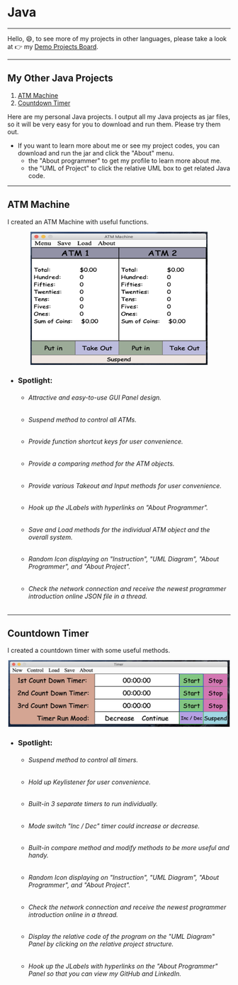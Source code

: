 <!--
 * @Author: Runquan Ye
 * @Date: 2025-03-01 23:01:34
 * @Description: file content
-->
# Java
---
Hello, 😄, to see more of my projects in other languages, please take a look at 👉 my [Demo Projects Board](https://github.com/RunquanYe/DemoProjects).

---
## My Other Java Projects
1. [ATM Machine](#atm-machine)
2. [Countdown Timer](#countdown-timer) 

Here are my personal Java projects. I output all my Java projects as jar files, so it will be very easy for you to download and run them. Please try them out. 

+ If you want to learn more about me or see my project codes, you can download and run the jar and click the "About" menu.
  - the "About programmer" to get my profile to learn more about me. 
  - the "UML of Project" to click the relative UML box to get related Java code. 

---


## ATM Machine
I created an ATM Machine with useful functions.

<p align="center"><img width="400" height="300" src="https://github.com/RunquanYe/Java/blob/master/img/ATM_Machine.PNG"/></p>

+ ### Spotlight:
    - ###### Attractive and easy-to-use GUI Panel design.
    - ###### Suspend method to control all ATMs.
    - ###### Provide function shortcut keys for user convenience.
    - ###### Provide a comparing method for the ATM objects.	
    - ###### Provide various Takeout and Input methods for user convenience.       
    - ###### Hook up the JLabels with hyperlinks on "About Programmer".
    - ###### Save and Load methods for the individual ATM object and the overall system.
    - ###### Random Icon displaying on "Instruction", "UML Diagram", "About Programmer", and "About Project".
    - ###### Check the network connection and receive the newest programmer introduction online JSON file in a thread.
---

## Countdown Timer
I created a countdown timer with some useful methods.

<p align="center"><img width="500" height="150" src="https://github.com/RunquanYe/Java/blob/master/img/Timer_01.PNG"/></p>

+ ### Spotlight:
    - ###### Suspend method to control all timers.
    - ###### Hold up Keylistener for user convenience.
    - ###### Built-in 3 separate timers to run individually.
    - ###### Mode switch "Inc / Dec" timer could increase or decrease.
    - ###### Built-in compare method and modify methods to be more useful and handy. 
    - ###### Random Icon displaying on "Instruction", "UML Diagram", "About Programmer", and "About Project".
    - ###### Check the network connection and receive the newest programmer introduction online in a thread.
    - ###### Display the relative code of the program on the "UML Diagram" Panel by clicking on the relative project structure.
    - ###### Hook up the JLabels with hyperlinks on the "About Programmer" Panel so that you can view my GitHub and LinkedIn.

